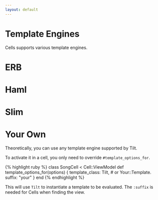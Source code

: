 ```yaml
---
layout: default
---
```


# Template Engines

Cells supports various template engines.

# ERB

# Haml

# Slim

# Your Own

Theoretically, you can use any template engine supported by Tilt.

To activate it in a cell, you only need to override `#template_options_for`.

{% highlight ruby %}
class SongCell < Cell::ViewModel
  def template_options_for(options)
    {
      template_class: Tilt, # or Your::Template.
      suffix:         "your"
  }
  end
{% endhighlight %}

This will use `Tilt` to instantiate a template to be evaluated. The `:suffix` is needed for Cells when finding the view.